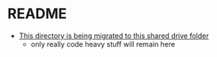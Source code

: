 # README

- [This directory is being migrated to this shared drive folder](https://drive.google.com/drive/folders/11zE6KbvIdgr6_KtYGtMRNMja6Q41IAuo?usp=sharing)
  - only really code heavy stuff will remain here
